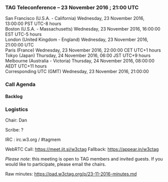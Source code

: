 ### TAG Teleconference – 23 November 2016 ; 21:00 UTC

San Francisco (U.S.A. - California)	Wednesday, 23 November 2016, 13:00:00	PST	UTC-8 hours  
Boston (U.S.A. - Massachusetts)	Wednesday, 23 November 2016, 16:00:00	EST	UTC-5 hours  
London (United Kingdom - England)	Wednesday, 23 November 2016, 21:00:00	UTC  
Paris (France)	Wednesday, 23 November 2016, 22:00:00	CET	UTC+1 hours  
Tokyo (Japan)	Thursday, 24 November 2016, 06:00	JST	UTC+9 hours  
Melbourne (Australia - Victoria)	Thursday, 24 November 2016, 08:00:00	AEDT	UTC+11 hours  
Corresponding UTC (GMT)	Wednesday, 23 November 2016, 21:00:00	 

### Call Agenda

#### Backlog

### Logistics

Chair: Dan

Scribe: ?

IRC : irc.w3.org / #tagmem

WebRTC Call: https://meet.jit.si/w3ctag
Fallback: https://appear.in/w3ctag

*Please note*: this meeting is open to TAG members and invited guests. If you would like to participate, please email the chairs.

Raw minutes: https://pad.w3ctag.org/p/23-11-2016-minutes.md
